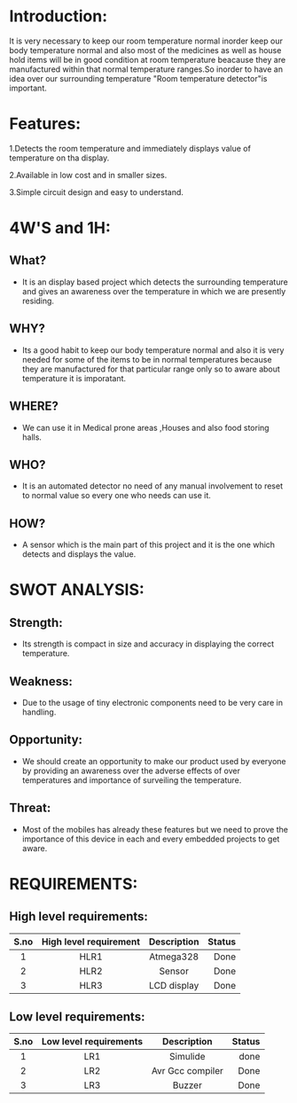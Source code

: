 # Introduction:
It is very necessary to keep our room temperature normal inorder keep our body temperature normal and also most of the medicines as well as house hold items will be in good condition at room temperature beacause they are manufactured within that normal temperature ranges.So inorder to have an idea over our surrounding temperature "Room temperature detector"is important.

# Features:
1.Detects the room temperature and immediately displays value of temperature on tha display.

2.Available in low cost and in smaller sizes.

3.Simple circuit design and easy to understand.

# 4W'S and 1H:
## What?
* It is an display based project which detects the surrounding temperature and gives an awareness over the temperature in which we are presently residing.
## WHY?
* Its a good habit to keep our body temperature normal and also it is very needed for some of the items to be in normal temperatures because they are manufactured for that particular range only so to aware about temperature it is imporatant.
## WHERE?
* We can use it in Medical prone areas ,Houses and also food storing halls.
## WHO?
*  It is an automated detector no need of any manual involvement to reset to normal value so every one who needs can use it.
## HOW?
* A sensor which is the main part of this project and it is the one which detects and displays the value.

# SWOT ANALYSIS:
## Strength:
* Its strength is compact in size and accuracy in displaying the correct temperature.
## Weakness:
* Due to the usage of tiny electronic components need to be very care in handling.
## Opportunity:
* We should create an opportunity to make our product used by everyone by providing an awareness over the adverse effects of over temperatures and importance of surveiling the temperature.
## Threat:
* Most of the mobiles has already these features but we need to prove the importance of this device in each and every embedded projects to get aware.


# REQUIREMENTS:
## High level requirements:
| S.no | High level requirement | Description | Status |
| :---:| :---: | :---: | ---: |
| 1 | HLR1 |  Atmega328 | Done |
| 2 | HLR2 | Sensor | Done |
| 3 | HLR3 | LCD display | Done |

## Low level requirements:
| S.no | Low level requirements | Description | Status |
| :---: | :---: | :---: | ---: |
| 1 | LR1 | Simulide | done |
| 2 | LR2 | Avr Gcc compiler | Done |
| 3 | LR3 | Buzzer | Done |



